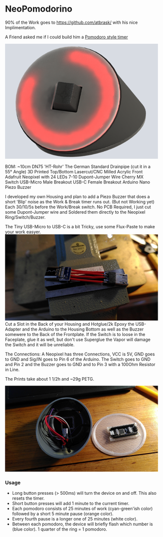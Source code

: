 # NeoPomodorino
90% of the Work goes to https://github.com/atbrask/ with his nice Implimentation.

A Friend asked me if I could build him a [Pomodoro style timer](https://en.wikipedia.org/wiki/Pomodoro_Technique)

![First Render](Images/Early_Render.png)

BOM:
~10cm DN75 'HT-Rohr' The German Standard Drainpipe (cut it in a 55° Angle)
3D Printed Top/Bottom
Lasercut/CNC Milled Acrylic Front
Adafruit Neopixel with 24 LEDs
7-10 Dupont-Jumper Wire
Cherry MX Switch
USB-Micro Male Breakout
USB-C Female Breakout
Arduino Nano
Piezo Buzzer

I developed my own Housing and plan to add a Piezo Buzzer that does a short 'Blip' noise as the Work & Break timer runs out. (But not Working yet)
Each 30/10/5s before the Work/Break switch.
No PCB Required, I just cut some Dupont-Jumper wire and Soldered them directly to the Neopixel Ring/Switch/Buzzer.

The Tiny USB-Micro to USB-C is a bit Tricky, use some Flux-Paste to make your work easyer.
![Tiny Adapter](Images/Adapter_Cable.jpg)
Cut a Slot in the Back of your Housing and Hotglue/2k Epoxy the USB-Adapter and the Arduino to the Housing Bottom as well as the Buzzer somewere to the Back of the Frontplate.
If the Switch is to loose in the Faceplate, glue it as well, but don't use Superglue the Vapor will damage the Switch and it will be unreliable.

The Connections:
A Neopixel has three Connections, VCC is 5V, GND goes to GND and Sig/IN goes to Pin 6 of the Arduino.
The Switch goes to GND and Pin 2 and the Buzzer goes to GND and to Pin 3 with a 100Ohm Resistor in Line.

The Prints take about 1 1/2h and ~29g PETG.

![The Inside](Images/Inside.jpg)



### Usage

* Long button presses (> 500ms) will turn the device on and off. This also resets the timer.
* Short button presses will add 1 minute to the current timer.
* Each pomodoro consists of 25 minutes of work (cyan-green'ish color) followed by a short 5 minute pause (orange color).
* Every fourth pause is a longer one of 25 minutes (white color).
* Between each pomodoro, the device will briefly flash which number is (blue color). 1 quarter of the ring = 1 pomodoro.
